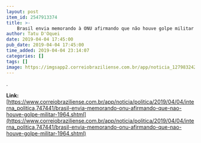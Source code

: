 ```yaml
---
layout: post
item_id: 2547913374
title: >-
    Brasil envia memorando à ONU afirmando que não houve golpe militar em 1964
author: Tatu D'Oquei
date: 2019-04-04 17:45:00
pub_date: 2019-04-04 17:45:00
time_added: 2019-04-04 23:14:07
categories: []
tags: []
image: https://imgsapp2.correiobraziliense.com.br/app/noticia_127983242361/2019/04/04/747441/20190404144614709854o.jpg
---
```


.

**Link:** [https://www.correiobraziliense.com.br/app/noticia/politica/2019/04/04/interna_politica,747441/brasil-envia-memorando-onu-afirmando-que-nao-houve-golpe-militar-1964.shtml](https://www.correiobraziliense.com.br/app/noticia/politica/2019/04/04/interna_politica,747441/brasil-envia-memorando-onu-afirmando-que-nao-houve-golpe-militar-1964.shtml)

